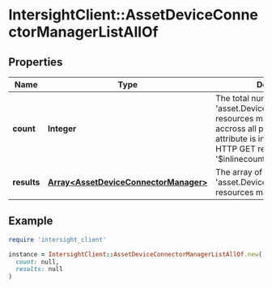 # IntersightClient::AssetDeviceConnectorManagerListAllOf

## Properties

| Name | Type | Description | Notes |
| ---- | ---- | ----------- | ----- |
| **count** | **Integer** | The total number of &#39;asset.DeviceConnectorManager&#39; resources matching the request, accross all pages. The &#39;Count&#39; attribute is included when the HTTP GET request includes the &#39;$inlinecount&#39; parameter. | [optional] |
| **results** | [**Array&lt;AssetDeviceConnectorManager&gt;**](AssetDeviceConnectorManager.md) | The array of &#39;asset.DeviceConnectorManager&#39; resources matching the request. | [optional] |

## Example

```ruby
require 'intersight_client'

instance = IntersightClient::AssetDeviceConnectorManagerListAllOf.new(
  count: null,
  results: null
)
```

